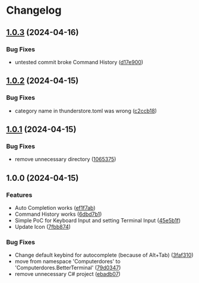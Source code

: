 # Changelog

## [1.0.3](https://github.com/Computerdores/BetterTerminal/compare/v1.0.2...v1.0.3) (2024-04-16)


### Bug Fixes

* untested commit broke Command History ([d17e900](https://github.com/Computerdores/BetterTerminal/commit/d17e900e838bc03c85b2d125c78e0825330d5821))

## [1.0.2](https://github.com/Computerdores/BetterTerminal/compare/v1.0.1...v1.0.2) (2024-04-15)


### Bug Fixes

* category name in thunderstore.toml was wrong ([c2ccb18](https://github.com/Computerdores/BetterTerminal/commit/c2ccb18aaca98d9765ce7e6cd675713b22e61416))

## [1.0.1](https://github.com/Computerdores/BetterTerminal/compare/v1.0.0...v1.0.1) (2024-04-15)


### Bug Fixes

* remove unnecessary directory ([1065375](https://github.com/Computerdores/BetterTerminal/commit/10653754b00dec9defd5555f3c0653ac1a61e8da))

## 1.0.0 (2024-04-15)


### Features

* Auto Completion works ([ef1f7ab](https://github.com/Computerdores/BetterTerminal/commit/ef1f7ab5da06d9ecdfcfc58299dcde1f696ec98f))
* Command History works ([6dbd7b1](https://github.com/Computerdores/BetterTerminal/commit/6dbd7b13818c47934fe9e412f276ddcf19a490e6))
* Simple PoC for Keyboard Input and setting Terminal Input ([45e5b1f](https://github.com/Computerdores/BetterTerminal/commit/45e5b1fc599b000f92b85b29f0800f44451cf89d))
* Update Icon ([7fbb874](https://github.com/Computerdores/BetterTerminal/commit/7fbb874be364071a6f1c4c07861e7675ced1b31f))


### Bug Fixes

* Change default keybind for autocomplete (because of Alt+Tab) ([3faf310](https://github.com/Computerdores/BetterTerminal/commit/3faf310748fab08dc1e7d6d27a6873196f3b5a82))
* move from namespace 'Computerdores' to 'Computerdores.BetterTerminal' ([79d0347](https://github.com/Computerdores/BetterTerminal/commit/79d034727f92f90fc58f9b2562eeeafc09151e94))
* remove unnecessary C# project ([ebadb07](https://github.com/Computerdores/BetterTerminal/commit/ebadb073e9291cc24349925aadb59150dc3cc1db))

